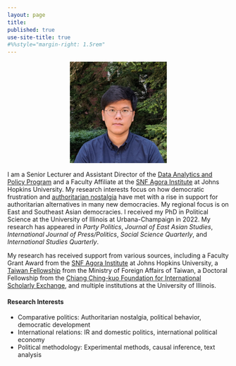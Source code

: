 ```yaml
---
layout: page
title: 
published: true
use-site-title: true
#%%style="margin-right: 1.5rem"
---
```

<p align="center">
<img src="assets/img/avatar.jpg" width="220" height="230" border-radius="30px" />
</p>

I am a Senior Lecturer and Assistant Director of the [Data Analytics and Policy Program](https://advanced.jhu.edu/directory/sanghoon-kim-leffingwell/) and a Faculty Affiliate at the [SNF Agora Institute](https://snfagora.jhu.edu) at Johns Hopkins University. My research interests focus on how democratic frustration and [authoritarian nostalgia](/bookproject/) have met with a rise in support for authoritarian alternatives in many new democracies. My regional focus is on East and Southeast Asian democracies. I received my PhD in Political Science at the University of Illinois at Urbana-Champaign in 2022. My research has appeared in *Party Politics*, *Journal of East Asian Studies*, _International Journal of Press/Politics_, *Social Science Quarterly*, and _International Studies Quarterly_.
 
My research has received support from various sources, including a Faculty Grant Award from the [SNF Agora Institute](https://snfagora.jhu.edu) at Johns Hopkins University, a [Taiwan Fellowship](https://taiwanfellowship.ncl.edu.tw/eng/index.aspx) from the Ministry of Foreign Affairs of Taiwan, a Doctoral Fellowship from the [Chiang Ching-kuo Foundation for International Scholarly Exchange](http://www.cckf.org/en/), and multiple institutions at the University of Illinois. 


#### Research Interests
- Comparative politics: Authoritarian nostalgia, political behavior, democratic development
- International relations: IR and domestic politics, international political economy
- Political methodology: Experimental methods, causal inference, text analysis

